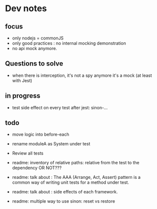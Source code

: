 # Dev notes

## focus

- only nodejs = commonJS
- only good practices : no internal mocking demonstration
- no api mock anymore.

## Questions to solve

- when there is interception, it's not a spy anymore it's a mock (at least with Jest)

## in progress

- test side effect on every test after jest: 
sinon-...



## todo

- move logic into before-each

- rename moduleA as System under test
- Review all tests



- readme: inventory of relative paths: relative from the test to the dependency OR NOT???

- readme: talk about : The AAA (Arrange, Act, Assert) pattern is a common way of writing unit tests for a method under test.
- readme: talk about : side effects of each framework.
- readme: multiple way to use sinon: reset vs restore
